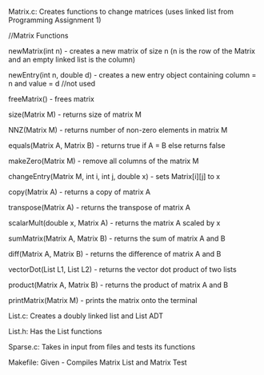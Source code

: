 Matrix.c:
Creates functions to change matrices (uses linked list from Programming Assignment 1)

//Matrix Functions

newMatrix(int n) - creates a new matrix of size n (n is the row of the Matrix and an empty linked list is the column)

newEntry(int n, double d) - creates a new entry object containing column = n and value = d //not used

freeMatrix() - frees matrix

size(Matrix M) - returns size of matrix M

NNZ(Matrix M) - returns number of non-zero elements in matrix M

equals(Matrix A, Matrix B) - returns true if A = B else returns false

makeZero(Matrix M) - remove all columns of the matrix M

changeEntry(Matrix M, int i, int j, double x) - sets Matrix[i][j] to x

copy(Matrix A) - returns a copy of matrix A

transpose(Matrix A) - returns the transpose of matrix A

scalarMult(double x, Matrix A) - returns the matrix A scaled by x

sumMatrix(Matrix A, Matrix B) - returns the sum of matrix A and B

diff(Matrix A, Matrix B) - returns the difference of matrix A and B

vectorDot(List L1, List L2) - returns the vector dot product of two lists

product(Matrix A, Matrix B) - returns the product of matrix A and B

printMatrix(Matrix M) - prints the matrix onto the terminal

List.c:
Creates a doubly linked list and List ADT

List.h:
Has the List functions

Sparse.c:
Takes in input from files and tests its functions

Makefile:
Given - Compiles Matrix List and Matrix Test
